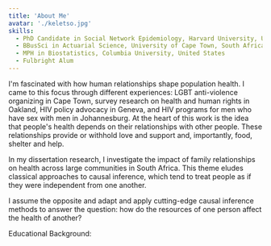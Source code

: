 ```yaml
---
title: 'About Me'
avatar: './keletso.jpg'
skills:
  - PhD Candidate in Social Network Epidemiology, Harvard University, United States
  - BBusSci in Actuarial Science, University of Cape Town, South Africa
  - MPH in Biostatistics, Columbia University, United States
  - Fulbright Alum
---
```


I'm fascinated with how human relationships shape population health. I came to this focus through different experiences: LGBT anti-violence organizing in Cape Town, survey research on health and human rights in Oakland, HIV policy advocacy in Geneva, and HIV programs for men who have sex with men in Johannesburg. At the heart of this work is the idea that people's health depends on their relationships with other people. These relationships provide or withhold love and support and, importantly, food, shelter and help.

In my dissertation research, I investigate the impact of family relationships on health across large communities in South Africa. This theme eludes classical approaches to causal inference, which tend to treat people as if they were independent from one another.

I assume the opposite and adapt and apply cutting-edge causal inference methods to answer the question: how do the resources of one person affect the health of another?

Educational Background:
